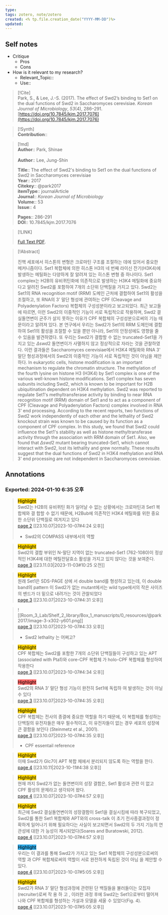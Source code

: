 ```yaml
---
type:
tags: zotero, note/zotero
created: <% tp.file.creation_date("YYYY-MM-DD")%>
updated:
---
```

## Self notes
- Critique
	- Pros
	- Cons
- How is it relevant to my research?
	- Relevant_Topic::
	- Use::


> [!Cite]  
> Park, S., & Lee, J.-S. (2017). The effect of Swd2’s binding to Set1 on the dual functions of Swd2 in Saccharomyces cerevisiae. _Korean Journal of Microbiology_, _53_(4), 286–291. [https://doi.org/10.7845/kjm.2017.7076](https://doi.org/10.7845/kjm.2017.7076)

>[!Synth]  
>**Contribution**::

>[!md]  
> **Author**:: Park, Shinae<br>  
> **Author**:: Lee, Jung-Shin<br>  
>  
> **Title**:: The effect of Swd2's binding to Set1 on the dual functions of Swd2 in Saccharomyces cerevisiae  
> **Year**:: 2017  
> **Citekey**:: @park2017  
>**itemType**:: journalArticle  
>**Journal**:: *Korean Journal of Microbiology*  
>**Volume**:: 53  
>**Issue**:: 4  
>  
>  
>  
> **Pages**:: 286-291  
>**DOI**:: 10.7845/kjm.2017.7076  
>

> [!LINK]  
>  
> [Full Text PDF](file://C:\Users\kill9\Zotero\storage\NAC2F6Y5\Park%20그리고%20Lee%20-%202017%20-%20The%20effect%20of%20Swd2's%20binding%20to%20Set1%20on%20the%20dual%20f.pdf).

> [!Abstract]  
>  
> 진핵 세포에서 히스톤의 변형은 크로마틴 구조를 조절하는 데에 있어서 중요한 메커니즘이다. Set1 복합체에 의한 히스톤 H3의 네 번째 라이신 잔기(H3K4)에 발생하는 메틸화는 다양하게 잘 알려져 있는 히스톤 변형 중 하나이다. Set1 complex는 H2B의 유비퀴틴화에 의존적으로 발생하는 H3K4 메틸화에 중요하다고 알려진 Swd2를 포함하여 7개의 소단위 단백질을 가지고 있다. Swd2는 Set1의 RNA recognition motif (RRM) 도메인 근처에 결합하여 Set1의 활성을 조절하고, 또 RNA의 3' 말단 형성에 관여하는 CPF (Cleavage and Polyadenylation Factors) 복합체의 구성성분이라고 보고되었다. 최근 보고들에 따르면, 이런 Swd2의 이중적인 기능이 서로 독립적으로 작용하며, Swd2 결실돌연변이 균주가 살지 못하는 이유가 CPF 복합체의 구성성분으로써의 기능 때문이라고 알려져 있다. 본 연구에서 우리는 Swd2가 Set1의 RRM 도메인에 결합하여 Set1의 활성을 조절할 수 있을 뿐만 아니라, Set1의 안정성에도 영향을 줄 수 있음을 발견하였다. 또 우리는 Swd2가 결합할 수 없는 truncated-Set1을 가지고 있는 <TEX>${\Delta}swd2$</TEX> 돌연변이가 사멸하지 않고 정상적으로 자라는 것을 관찰하였다. 이런 결과들은 Saccharomyces cerevisiae에서 H3K4 메틸화와 RNA 3' 말단 형성과정에서의 Swd2의 이중적인 기능이 서로 독립적인 것이 아님을 제안하다. In eukaryotic cells, histone modification is an important mechanism to regulate the chromatin structure. The methylation of the fourth lysine on histone H3 (H3K4) by Set1 complex is one of the various well-known histone modifications. Set1 complex has seven subunits including Swd2, which is known to be important for H2B ubiquitination dependent on H3K4 methylation. Swd2 was reported to regulate Set1's methyltransferase activity by binding to near RNA recognition motif (RRM) domain of Set1 and to act as a component of CPF (Cleavage and Polyadenylation Factors) complex involved in RNA 3' end processing. According to the recent reports, two functions of Swd2 work independently of each other and the lethality of Swd2 knockout strain was known to be caused by its function as a component of CPF complex. In this study, we found that Swd2 could influence the Set1's stability as well as histone methyltransferase activity through the association with RRM domain of Set1. Also, we found that <TEX>${\Delta}swd2$</TEX> mutant bearing truncated-Set1, which cannot interact with Swd2, lost its lethality and grew normally. These results suggest that the dual functions of Swd2 in H3K4 methylation and RNA 3' end processing are not independent in Saccharomyces cerevisiae.  
>



## Annotations  
### Exported: 2024-01-10 6:35 오후

> <mark style="background-color: #ffd400">Highlight</mark>  
> Swd2는 H2B의 유비퀴틴 화가 일어날 수 없는 상황에서는 크로마틴과 Set1 복합체와 결 합할 수 없기 때문에, H2Bub에 의존적인 H3K4 메틸화를 위한 중요한 소단위 단백질로 여겨지고 있다  
> [page 2](file://C:\Users\kill9\Zotero\storage\NAC2F6Y5\Park%20그리고%20Lee%20-%202017%20-%20The%20effect%20of%20Swd2's%20binding%20to%20Set1%20on%20the%20dual%20f.pdf) [[23.10.07|2023-10-07#4:24 오후]]  
> - Swd2의 COMPASS 내부에서의 역할  


> <mark style="background-color: #ffd400">Highlight</mark>  
> Swd2의 결합 부위인 N-말단 지역이 없는 truncated-Set1 (762-1080)이 정상 적인 H3K4에 대한 메틸전달효소 활성을 가지고 있지 않다는 것을 보여준다.  
> [page 3](file://C:\Users\kill9\Zotero\storage\NAC2F6Y5\Park%20그리고%20Lee%20-%202017%20-%20The%20effect%20of%20Swd2's%20binding%20to%20Set1%20on%20the%20dual%20f.pdf) [[23.11.03|2023-11-03#10:25 오전]]

> <mark style="background-color: #ffd400">Highlight</mark>  
> 원래 Set1은 SDS-PAGE 상에 서 double band를 형성하고 있는데, 이 double band의 pattern 이 Swd2가 없는 mutant에서는 wild type에서의 작은 사이즈 의 밴드가 더 밑으로 내려가는 것이 관찰되었다  
> [page 3](file://C:\Users\kill9\Zotero\storage\NAC2F6Y5\Park%20그리고%20Lee%20-%202017%20-%20The%20effect%20of%20Swd2's%20binding%20to%20Set1%20on%20the%20dual%20f.pdf) [[23.10.07|2023-10-07#4:31 오후]]

>   
> ![[Room_3_Lab/Shelf_2_library/Box_1_manuscripts/0_resources/@park2017/image-3-x302-y601.png]]  
> [page 3](file://C:\Users\kill9\Zotero\storage\NAC2F6Y5\Park%20그리고%20Lee%20-%202017%20-%20The%20effect%20of%20Swd2's%20binding%20to%20Set1%20on%20the%20dual%20f.pdf) [[23.10.07|2023-10-07#4:33 오후]]  
> - Swd2 lethality 는 어쩌고?  


> <mark style="background-color: #ffd400">Highlight</mark>  
> CPF 복합체는 Swd2를 포함한 7개의 소단위 단백질들이 구성하고 있는 APT (associated with Pta1)와 core-CPF 복합체 가 holo-CPF 복합체를 형성하여 작용한다  
> [page 3](file://C:\Users\kill9\Zotero\storage\NAC2F6Y5\Park%20그리고%20Lee%20-%202017%20-%20The%20effect%20of%20Swd2's%20binding%20to%20Set1%20on%20the%20dual%20f.pdf) [[23.10.07|2023-10-07#4:34 오후]]

> <mark style="background-color: #ff6666">Highlight</mark>  
> Swd2의 RNA 3’ 말단 형성 기능이 완전히 Set1에 독립하 여 발생하는 것이 아닐 수 있다  
> [page 3](file://C:\Users\kill9\Zotero\storage\NAC2F6Y5\Park%20그리고%20Lee%20-%202017%20-%20The%20effect%20of%20Swd2's%20binding%20to%20Set1%20on%20the%20dual%20f.pdf) [[23.10.07|2023-10-07#4:35 오후]]

> <mark style="background-color: #ffd400">Highlight</mark>  
> CPF 복합체는 전사의 종결에 중요한 역할을 하기 때문에, 이 복합체를 형성하는 단백질의 유전자들은 매우 필수적이고, 이 유전자들이 없는 경우 세포의 성장에 큰 결함을 보인다 (Steinmetz et al., 2001).  
> [page 3](file://C:\Users\kill9\Zotero\storage\NAC2F6Y5\Park%20그리고%20Lee%20-%202017%20-%20The%20effect%20of%20Swd2's%20binding%20to%20Set1%20on%20the%20dual%20f.pdf) [[23.10.07|2023-10-07#4:35 오후]]  
> - CPF essentail reference  


> <mark style="background-color: #ffd400">Highlight</mark>  
> 이때 Swd2가 Glc7이 APT 복합 체에서 분리되지 않도록 하는 역할을 한다.  
> [page 4](file://C:\Users\kill9\Zotero\storage\NAC2F6Y5\Park%20그리고%20Lee%20-%202017%20-%20The%20effect%20of%20Swd2's%20binding%20to%20Set1%20on%20the%20dual%20f.pdf) [[23.10.11|2023-10-11#4:38 오후]]

> <mark style="background-color: #ffd400">Highlight</mark>  
> 현재 까지 Swd2가 없는 돌연변이의 성장 결함은, Set1 활성과 관련 이 없고 CPF 활성의 문제라고 생각되어 왔다.  
> [page 4](file://C:\Users\kill9\Zotero\storage\NAC2F6Y5\Park%20그리고%20Lee%20-%202017%20-%20The%20effect%20of%20Swd2's%20binding%20to%20Set1%20on%20the%20dual%20f.pdf) [[23.10.07|2023-10-07#4:57 오후]]

> <mark style="background-color: #ffd400">Highlight</mark>  
> 최근에 Swd2 결실돌연변이의 성장결함이 Set1을 결실시킴에 따라 복구되었고, Swd2를 통한 Set1 복합체와 APT와의 cross-talk 이 초기 전사종결과정이 정확하게 일어나기 위해 필요하다는 사실이 보고되면서 Swd2의 두 가지 기능의 연관성에 대한 가 능성이 제시되었다(Soares and Buratowski, 2012).  
> [page 4](file://C:\Users\kill9\Zotero\storage\NAC2F6Y5\Park%20그리고%20Lee%20-%202017%20-%20The%20effect%20of%20Swd2's%20binding%20to%20Set1%20on%20the%20dual%20f.pdf) [[23.10.07|2023-10-07#4:57 오후]]

> <mark style="background-color: #2ea8e5">Highlight</mark>  
> 우리는 이 결과를 통해 Swd2가 가지고 있는 Set1 복합체의 구성성분으로써의 역할 과 CPF 복합체로써의 역할이 서로 완전하게 독립된 것이 아님 을 제안할 수 있다.  
> [page 4](file://C:\Users\kill9\Zotero\storage\NAC2F6Y5\Park%20그리고%20Lee%20-%202017%20-%20The%20effect%20of%20Swd2's%20binding%20to%20Set1%20on%20the%20dual%20f.pdf) [[23.10.07|2023-10-07#5:05 오후]]

> <mark style="background-color: #ffd400">Highlight</mark>  
> Swd2가 RNA 3’ 말단 형성과정에 관련된 단 백질들을 불러들이는 모집자(recruiter)로써 작 용 하 고 , 이러한 과정 후에 Swd2는 Set1으로부터 떨어져 나와 CPF 복합체를 형성하는 가설과 모델을 세울 수 있었다(Fig. 4).  
> [page 4](file://C:\Users\kill9\Zotero\storage\NAC2F6Y5\Park%20그리고%20Lee%20-%202017%20-%20The%20effect%20of%20Swd2's%20binding%20to%20Set1%20on%20the%20dual%20f.pdf) [[23.10.07|2023-10-07#5:05 오후]]

